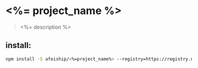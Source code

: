 # <%= project_name %>
> <%= description %>

## install:
```bash
npm install -S afeiship/<%=project_name%> --registry=https://registry.npm.taobao.org
```
